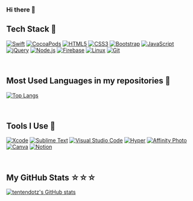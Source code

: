 ### Hi there 👋

<!--
**tentendotz/tentendotz** is a ✨ _special_ ✨ repository because its `README.md` (this file) appears on your GitHub profile.

Here are some ideas to get you started:

- 🔭 I’m currently working on ...
- 🌱 I’m currently learning ...
- 👯 I’m looking to collaborate on ...
- 🤔 I’m looking for help with ...
- 💬 Ask me about ...
- 📫 How to reach me: ...
- 😄 Pronouns: ...
- ⚡ Fun fact: ...
-->

## Tech Stack 🚀
[![Swift](https://img.shields.io/badge/Swift-FA7343?style=for-the-badge&logo=swift&logoColor=white)](https://github.com/tentendotz)
[![CocoaPods](https://img.shields.io/badge/cocoapods-FA2A02?style=for-the-badge&logo=cocoapods&logoColor=white)](https://github.com/tentendotz)
[![HTML5](https://img.shields.io/badge/HTML5-E34F26?style=for-the-badge&logo=html5&logoColor=white)](https://github.com/tentendotz)
[![CSS3](https://img.shields.io/badge/CSS3-1572B6?style=for-the-badge&logo=css3&logoColor=white)](https://github.com/tentendotz)
[![Bootstrap](https://img.shields.io/badge/Bootstrap-563D7C?style=for-the-badge&logo=bootstrap&logoColor=white)](https://github.com/tentendotz)
[![JavaScript](https://img.shields.io/badge/JavaScript-323330?style=for-the-badge&logo=javascript&logoColor=F7DF1E)](https://github.com/tentendotz)
[![jQuery](https://img.shields.io/badge/jQuery-0769AD?style=for-the-badge&logo=jquery&logoColor=white)](https://github.com/tentendotz)
[![Node.js](https://img.shields.io/badge/Node.js-339933?style=for-the-badge&logo=nodedotjs&logoColor=white)](https://github.com/tentendotz)
[![Firebase](https://img.shields.io/badge/firebase-ffca28?style=for-the-badge&logo=firebase&logoColor=black)](https://github.com/tentendotz)
[![Linux](https://img.shields.io/badge/Linux-FCC624?style=for-the-badge&logo=linux&logoColor=black)](https://github.com/tentendotz)
[![Git](https://img.shields.io/badge/Git-E44C30?style=for-the-badge&logo=git&logoColor=white)](https://github.com/tentendotz)


<br>

## Most Used Languages in my repositories 💎
[![Top Langs](https://github-readme-stats.vercel.app/api/top-langs/?username=tentendotz&layout=compact&theme=moltack)](https://github.com/tentendotz "Top Langs")

<br>

## Tools I Use 🧰
[![Xcode](https://img.shields.io/badge/Xcode-007ACC?style=for-the-badge&logo=Xcode&logoColor=white)](https://github.com/tentendotz)
[![Sublime Text](https://img.shields.io/badge/sublime_text-%23575757.svg?&style=for-the-badge&logo=sublime-text&logoColor=important)](https://github.com/tentendotz)
[![Visual Studio Code](https://img.shields.io/badge/Visual_Studio_Code-0078D4?style=for-the-badge&logo=visual%20studio%20code&logoColor=white)](https://github.com/tentendotz)
[![Hyper](https://img.shields.io/badge/Hyper-000000?style=for-the-badge&logo=hyper&logoColor=white)](https://github.com/tentendotz)
[![Affinity Photo](https://img.shields.io/badge/affinityphoto-%237E4DD2.svg?style=for-the-badge&logo=affinity-photo&logoColor=white)](https://github.com/tentendotz)
[![Canva](https://img.shields.io/badge/Canva-%2300C4CC.svg?&style=for-the-badge&logo=Canva&logoColor=white)](https://github.com/tentendotz)
[![Notion](https://img.shields.io/badge/Notion-000000?style=for-the-badge&logo=notion&logoColor=white)](https://github.com/tentendotz)

<br>

## My GitHub Stats ☆☆☆
[![tentendotz's GitHub stats](https://github-readme-stats.vercel.app/api?username=tentendotz&show_icons=true&count_private=true&theme=moltack)](https://github.com/tentendotz "tentendotz's GitHub stats")

